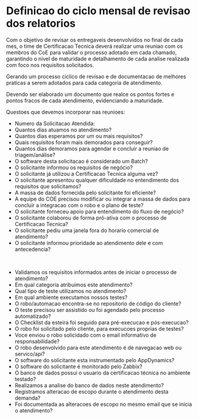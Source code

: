 # Definicao do ciclo mensal de revisao dos relatorios

Com o objetivo de revisar os entregaveis desenvolvidos no final de
cada mes, o time de Certificacao Tecnica deverá realizar uma
reuniao com os membros do CoE para validar o processo
adotado em cada chamado, garantindo o nivel de maturidade e detalhamento
de cada analise realizada com foco nos requisitos solicitados.

Gerando um processo ciclico de revisao e de documentacao de melhores
praticas a serem adotados para cada categoria de atendimento.

Devendo ser elaborado um documento que realce os pontos fortes e
pontos fracos de cada atendimento, evidenciando a maturidade.

Questoes que devemos incorporar nas reunioes:

- Numero da Solicitacao Atendida:
- Quantos dias atuamos no atendimento?
- Quantos dias esperamos por um ou mais requisitos?
- Quais requisitos foram mais demorados para conseguir?
- Quantos dias demoramos para agendar e concluir a reuniao de triagem/análise?
- O software desta solicitacao é considerado um Batch?
- O solicitante informou os requisitos de negócio?
- O solicitante já utilizou a Certificacao Tecnica alguma vez?
- O solicitante apresentou qualquer dificuldade no entendimento dos requisitos que solicitamos?
- A massa de dados fornecida pelo solicitante foi eficiente?
- A equipe do COE precisou modificar ou integrar a massa de dados para concluir a integracao com o robo e o plano de teste?
- O solicitante forneceu apoio para entendimento do fluxo de negócio?
- O solicitante colaborou de forma pró-ativa com o processo de Certificacao Tecnica?
- O solicitante pediu uma janela fora do horario comercial de atendimento?
- O solicitante informou prioridade ao atendimento dele e com antecedencia?
<br />

- Validamos os requisitos informados antes de iniciar o processo de atendimento?
- Em qual categoria atribuimos este atendimento?
- Qual tipo de teste utilizamos no atendimento?
- Em qual ambiente executamos nossos testes?
- O robo/automacao encontra-se no repositorio de código do cliente?
- O teste precisou ser assistido ou foi agendado pelo processo automatizado?
- O Checklist da esteira foi seguido para pré-execucao e pós-execucao?
- O robo foi solicitado pelo cliente, para execucoes proprias de testes?
- Voce enviou o robo solicidado com o email informativo de responsabilidade?
- O robo desenvolvido para este atendimento é de navegacao web ou servico/api?
- O software do solicitante esta instrumentado pelo AppDynamics?
- O software do solicitante é monitorado pelo Zabbix?
- O banco de dados possui o usuario da certificacao técnica no ambiente testado?
- Realizamos a analise do banco de dados neste atendimento?
- Registramos alteracao de escopo durante o atendimento desta demanda?
- Foi documentada as alteracoes de escopo no mesmo email que se inicia o atendimento?
